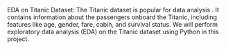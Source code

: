 EDA on Titanic Dataset:
The Titanic dataset is popular for data analysis .
It contains information about the passengers onboard the Titanic, including features like age, gender, fare, cabin, and
survival status.
We will perform exploratory data analysis (EDA) on the Titanic dataset using Python in this project.
